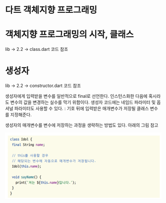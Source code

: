 # **다트 객체지향 프로그래밍**  
# **객체지향 프로그래밍의 시작, 클래스**  
lib -> 2.2 -> class.dart 코드 참조  
  
# **생성자**  
lib -> 2.2 -> constructor.dart 코드 참조  
  
생성자에게 입력받을 변수를 일반적으로 final로 선언한다. 인스턴스화한 다음에 혹시라도 변수의 값을 변경하는 실수를 막기 
위함이다. 생성자 코드에는 네임드 파라미터 및 옵셔널 파라미터도 사용할 수 있다. : 기호 뒤에 입력받은 매개변수가 저장될 
클래스 변수를 지정해준다.  
  
생성자의 매개변수를 변수에 저장하는 과정을 생략하는 방법도 있다. 아래의 그림 참고  
  
![img.png](image/img.png)  
  
